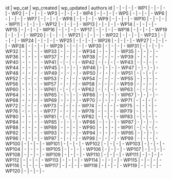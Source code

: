 id | wp_cat | wp_created | wp_updated | authors
id | - | - | - | -
WP1 | - | - | - | -
WP2 | - | - | - | -
WP3 | - | - | - | -
WP4 | - | - | - | -
WP5 | - | - | - | -
WP6 | - | - | - | -
WP7 | - | - | - | -
WP8 | - | - | - | -
WP9 | - | - | - | -
WP10 | - | - | - | -
WP11 | - | - | - | -
WP12 | - | - | - | -
WP13 | - | - | - | -
WP14 | - | - | - | -
WP15 | - | - | - | -
WP16 | - | - | - | -
WP17 | - | - | - | -
WP18 | - | - | - | -
WP19 | - | - | - | -
WP20 | - | - | - | -
WP21 | - | - | - | -
WP22 | - | - | - | -
WP23 | - | - | - | -
WP24 | - | - | - | -
WP25 | - | - | - | -
WP26 | - | - | - | -
WP27 | - | - | - | -
WP28 | - | - | - | -
WP29 | - | - | - | -
WP30 | - | - | - | -
WP31 | - | - | - | -
WP32 | - | - | - | -
WP33 | - | - | - | -
WP34 | - | - | - | -
WP35 | - | - | - | -
WP36 | - | - | - | -
WP37 | - | - | - | -
WP38 | - | - | - | -
WP39 | - | - | - | -
WP40 | - | - | - | -
WP41 | - | - | - | -
WP42 | - | - | - | -
WP43 | - | - | - | -
WP44 | - | - | - | -
WP45 | - | - | - | -
WP46 | - | - | - | -
WP47 | - | - | - | -
WP48 | - | - | - | -
WP49 | - | - | - | -
WP50 | - | - | - | -
WP51 | - | - | - | -
WP52 | - | - | - | -
WP53 | - | - | - | -
WP54 | - | - | - | -
WP55 | - | - | - | -
WP56 | - | - | - | -
WP57 | - | - | - | -
WP58 | - | - | - | -
WP59 | - | - | - | -
WP60 | - | - | - | -
WP61 | - | - | - | -
WP62 | - | - | - | -
WP63 | - | - | - | -
WP64 | - | - | - | -
WP65 | - | - | - | -
WP66 | - | - | - | -
WP67 | - | - | - | -
WP68 | - | - | - | -
WP69 | - | - | - | -
WP70 | - | - | - | -
WP71 | - | - | - | -
WP72 | - | - | - | -
WP73 | - | - | - | -
WP74 | - | - | - | -
WP75 | - | - | - | -
WP76 | - | - | - | -
WP77 | - | - | - | -
WP78 | - | - | - | -
WP79 | - | - | - | -
WP80 | - | - | - | -
WP81 | - | - | - | -
WP82 | - | - | - | -
WP83 | - | - | - | -
WP84 | - | - | - | -
WP85 | - | - | - | -
WP86 | - | - | - | -
WP87 | - | - | - | -
WP88 | - | - | - | -
WP89 | - | - | - | -
WP90 | - | - | - | -
WP91 | - | - | - | -
WP92 | - | - | - | -
WP93 | - | - | - | -
WP94 | - | - | - | -
WP95 | - | - | - | -
WP96 | - | - | - | -
WP97 | - | - | - | -
WP98 | - | - | - | -
WP99 | - | - | - | -
WP100 | - | - | - | -
WP101 | - | - | - | -
WP102 | - | - | - | -
WP103 | - | - | - | -
WP104 | - | - | - | -
WP105 | - | - | - | -
WP106 | - | - | - | -
WP107 | - | - | - | -
WP108 | - | - | - | -
WP109 | - | - | - | -
WP110 | - | - | - | -
WP111 | - | - | - | -
WP112 | - | - | - | -
WP113 | - | - | - | -
WP114 | - | - | - | -
WP115 | - | - | - | -
WP116 | - | - | - | -
WP117 | - | - | - | -
WP118 | - | - | - | -
WP119 | - | - | - | -
WP120 | - | - | - | -
